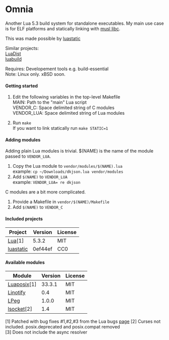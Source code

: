 Omnia
=====

Another Lua 5.3 build system for standalone executables. My main use case is for ELF platforms and statically linking with [musl libc](http://www.musl-libc.org/).

This was made possible by [luastatic](https://github.com/ers35/luastatic)

Similar projects:<br>
[LuaDist](http://luadist.org/)<br/>
[luabuild](https://github.com/stevedonovan/luabuild)

Requires: Developement tools e.g. build-essential<br/>
Note: Linux only. xBSD soon.

#### Getting started

1. Edit the following variables in the top-level Makefile<br/>
     MAIN: Path to the "main" Lua script<br/>
     VENDOR_C: Space delimited string of C modules<br/>
     VENDOR_LUA: Space delimited string of Lua modules<br/>

1. Run `make`<br/>
If you want to link statically run `make STATIC=1`

#### Adding modules

Adding plain Lua modules is trivial. $(NAME) is the name of the module passed to `VENDOR_LUA`.

1. Copy the Lua module to `vendor/modules/$(NAME).lua`<br/>
  example: `cp ~/Downloads/dkjson.lua vendor/modules`
1. Add `$(NAME)` to `VENDOR_LUA`<br/>
  example: `VENDOR_LUA= re dkjson`

C modules are a bit more complicated.

1. Provide a Makefile in `vendor/$(NAME)/Makefile`
1. Add `$(NAME)` to `VENDOR_C`

#### Included projects

Project                                                     | Version         | License
------------------------------------------------------------|-----------------|---------
[Lua](http://www.lua.org)[1]                                | 5.3.2           | MIT
[luastatic](https://github.com/ers35/luastatic)             | 0ef44ef         | CC0

#### Available modules

Module                                                      | Version         | License
------------------------------------------------------------|-----------------|---------
[Luaposix](https://github.com/luaposix/luaposix)[1]         | 33.3.1          | MIT
[Linotify](https://github.com/hoelzro/linotify)             | 0.4             | MIT
[LPeg](http://www.inf.puc-rio.br/~roberto/lpeg/)            | 1.0.0           | MIT
[lsocket](http://tset.de/lsocket/)[2]                       | 1.4             | MIT

[1] Patched with bug fixes #1,#2,#3 from the Lua bugs [page](http://www.lua.org/bugs.html#5.3.2)
[2] Curses not included. posix.deprecated and posix.compat removed<br/>
[3] Does not include the async resolver<br/>

